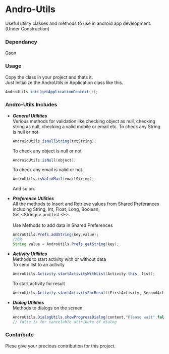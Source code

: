 # Andro-Utils
Useful utility classes and methods to use in android app development.
(Under Construction)

### Dependancy
  [Gson](https://github.com/google/gson)

### Usage
  Copy the class in your project and thats it.<br>
  Just Initialize the AndroUtils in Application class like this.<br>
  ```java
  AndroUtils.init(getApplicationContext());
  ```
  
### Andro-Utils Includes 
 * _**General Utilities**_<br> 
    Verious methods for validation like checking object as null, checking string as null, checking a valid mobile or 
    email etc.
    To check any String is null or not
    ```java
    AndroidUtils.isNullString(txtString);
    ```
    To check any object is null or not    
    ```java
    AndroidUtils.isNull(object);
    ```
    To check any email is valid or not    
    ```java
    AndroUtils.isValidMail(emailString);
    ```
    And so on.
    
 
 * _**Preference Utilities**_<br> 
      All the methods to Insert and Retrieve values from Shared Preferances including String, Int, Float, Long, Boolean,    
      Set &#60;Strings&#62;  and List &#60;E&#62;.<br>     
      Use Methods to add data in Shared Preferences<br>      
      
      ```java
      AndroUtils.Prefs.addString(key,value);
      //OR
      String value = AndroUtils.Prefs.getString(key);
      ``` 
      
* _**Activity Utilities**_<br> 
     Methods to start activity with or without data<br>
     To send list to an activity<br>
     
     ```java
     AndroUtils.Activity.startActivityWithList(Activity.this, list);
     ```
     To start activity for result
     
     ```java
     AndroUtils.Activity.startActivityForResult(FirstActivity, SecondActivity, requestCode);
     ```

* _**Dialog Utilities**_<br> 
     Methods to dialogs on the screen<br>
     ```java
     AndroUtils.DialogUtils.showProgressDialog(context,"Please wait",false); 
     // false is for cancelable attribute of dialog
     ```
### Contiribute
Plese give your precious contribution for this project.

